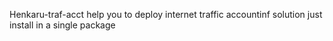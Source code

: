 Henkaru-traf-acct help you to deploy internet traffic accountinf solution
just install in a single package
